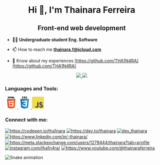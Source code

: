 <h1 align="center">Hi 👋, I'm Thainara Ferreira</h1>
<h2 align="center">Front-end web development</h2>

- 👩‍💻  **Undergraduate student Eng. Software**

- 📫 How to reach me **thainara.f@icloud.com**

- 📄 Know about my experiences [https://github.com/THA1N4RA](https://github.com/THA1N4RA)

<div align="center">
  <a href="https://github.com/tha1n4ra">
    <img height="150em" src="https://github-readme-stats.vercel.app/api?username=tha1n4ra&count_private=true&include_all_commits=true&show_icons=true&theme=dark&hide_border=false&show_owner=true"/>
    <img height="150em" src="https://github-readme-stats.vercel.app/api/top-langs/?username=tha1n4ra&theme=dark&hide_border=false&&layout=compact"/>
  </a>
</div>

<h3 align="left">Languages and Tools:</h3>
<a href="https://www.w3.org/html/" target="_blank" rel="noreferrer"> <img src="https://raw.githubusercontent.com/devicons/devicon/master/icons/html5/html5-original-wordmark.svg" alt="html5" width="40" height="40"/> 
<a align="left"> <a href="https://www.w3schools.com/css/" target="_blank" rel="noreferrer"> <img src="https://raw.githubusercontent.com/devicons/devicon/master/icons/css3/css3-original-wordmark.svg" alt="css3" width="40" height="40"/> 
<a href="https://developer.mozilla.org/en-US/docs/Web/JavaScript" target="_blank" rel="noreferrer"> <img src="https://raw.githubusercontent.com/devicons/devicon/master/icons/javascript/javascript-original.svg" alt="javascript" width="40" height="40"/> </a> </p>

<h3 align="left">Connect with me:</h3>
<p align="left">
<a href="https://codepen.io/https://codepen.io/tha1nara" target="blank"><img align="center" src="https://raw.githubusercontent.com/rahuldkjain/github-profile-readme-generator/master/src/images/icons/Social/codepen.svg" alt="https://codepen.io/tha1nara" height="30" width="40" /></a>
<a href="https://dev.to/https://dev.to/thainara" target="blank"><img align="center" src="https://raw.githubusercontent.com/rahuldkjain/github-profile-readme-generator/master/src/images/icons/Social/devto.svg" alt="https://dev.to/thainara" height="30" width="40" /></a>
<a href="https://twitter.com/dev_thainara" target="blank"><img align="center" src="https://raw.githubusercontent.com/rahuldkjain/github-profile-readme-generator/master/src/images/icons/Social/twitter.svg" alt="dev_thainara" height="30" width="40" /></a>
<a href="https://linkedin.com/in/https://www.linkedin.com/in/-thainara/" target="blank"><img align="center" src="https://raw.githubusercontent.com/rahuldkjain/github-profile-readme-generator/master/src/images/icons/Social/linked-in-alt.svg" alt="https://www.linkedin.com/in/-thainara/" height="30" width="40" /></a>
<a href="https://stackoverflow.com/users/https://meta.stackexchange.com/users/1279444/thainara?tab=profile" target="blank"><img align="center" src="https://raw.githubusercontent.com/rahuldkjain/github-profile-readme-generator/master/src/images/icons/Social/stack-overflow.svg" alt="https://meta.stackexchange.com/users/1279444/thainara?tab=profile" height="30" width="40" /></a>
<a href="https://instagram.com/instagram.com/tha1n4ra/" target="blank"><img align="center" src="https://raw.githubusercontent.com/rahuldkjain/github-profile-readme-generator/master/src/images/icons/Social/instagram.svg" alt="instagram.com/tha1n4ra/" height="30" width="40" /></a>
<a href="https://www.youtube.com/c/https://www.youtube.com/@thainaraferreira" target="blank"><img align="center" src="https://raw.githubusercontent.com/rahuldkjain/github-profile-readme-generator/master/src/images/icons/Social/youtube.svg" alt="https://www.youtube.com/@thainaraferreira" height="30" width="40" /></a>
</p>

  ![Snake animation](https://github.com/tha1n4ra/tha1n4ra/blob/output/github-contribution-grid-snake.svg)
